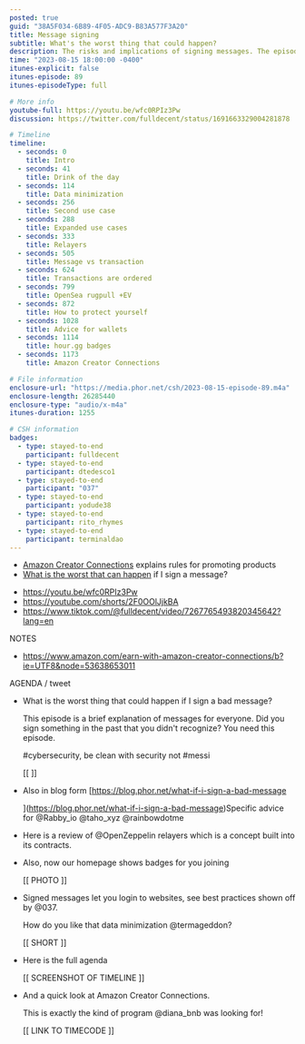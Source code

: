 ```yaml
---
posted: true
guid: "38A5F034-6B89-4F05-ADC9-B83A577F3A20"
title: Message signing
subtitle: What's the worst thing that could happen?
description: The risks and implications of signing messages. The episode aims to educate viewers on the importance of understanding what they sign online and the potential consequences of signing dubious content. Within the discussion, they touch on best practices for secure message signing, showcasing prime examples. Emphasis is given to data minimization practices and how certain programs, like Amazon Creator Connections, align with these principles. The episode also presents specific advice for various platforms and highlights the difference between messages and transactions, elucidating their sequential nature. Safety measures and wallet recommendations are provided to ensure cybersecurity.
time: "2023-08-15 18:00:00 -0400"
itunes-explicit: false
itunes-episode: 89
itunes-episodeType: full

# More info
youtube-full: https://youtu.be/wfc0RPIz3Pw
discussion: https://twitter.com/fulldecent/status/1691663329004281878

# Timeline
timeline:
  - seconds: 0
    title: Intro
  - seconds: 41
    title: Drink of the day
  - seconds: 114
    title: Data minimization
  - seconds: 256
    title: Second use case
  - seconds: 288
    title: Expanded use cases
  - seconds: 333
    title: Relayers
  - seconds: 505
    title: Message vs transaction
  - seconds: 624
    title: Transactions are ordered
  - seconds: 799
    title: OpenSea rugpull +EV
  - seconds: 872
    title: How to protect yourself
  - seconds: 1028
    title: Advice for wallets
  - seconds: 1114
    title: hour.gg badges
  - seconds: 1173
    title: Amazon Creator Connections

# File information
enclosure-url: "https://media.phor.net/csh/2023-08-15-episode-89.m4a"
enclosure-length: 26285440
enclosure-type: "audio/x-m4a"
itunes-duration: 1255

# CSH information
badges:
  - type: stayed-to-end
    participant: fulldecent
  - type: stayed-to-end
    participant: dtedesco1
  - type: stayed-to-end
    participant: "037"
  - type: stayed-to-end
    participant: yodude38
  - type: stayed-to-end
    participant: rito_rhymes
  - type: stayed-to-end
    participant: terminaldao
---
```


- [Amazon Creator Connections](https://www.amazon.com/earn-with-amazon-creator-connections/b?ie=UTF8&node=53638653011) explains rules for promoting products
- [What is the worst that can happen](https://blog.phor.net/what-if-i-sign-a-bad-message) if I sign a message?

<!--end of quick notes-->

- https://youtu.be/wfc0RPIz3Pw
- https://youtube.com/shorts/2F0OOlJjkBA 
- https://www.tiktok.com/@fulldecent/video/7267765493820345642?lang=en 

NOTES

- https://www.amazon.com/earn-with-amazon-creator-connections/b?ie=UTF8&node=53638653011

AGENDA / tweet

- What is the worst thing that could happen if I sign a bad message?

  This episode is a brief explanation of messages for everyone. Did you sign something in the past that you didn't recognize? You need this episode.

  \#cybersecurity, be clean with security not #messi

  [[ ]]

- Also in blog form [https://blog.phor.net/what-if-i-sign-a-bad-message

  ](https://blog.phor.net/what-if-i-sign-a-bad-message)Specific advice for @Rabby_io @taho_xyz @rainbowdotme

- Here is a review of @OpenZeppelin relayers which is a concept built into its contracts.

- Also, now our homepage shows badges for you joining

  [[ PHOTO ]]

- Signed messages let you login to websites, see best practices shown off by @037.

  How do you like that data minimization @termageddon?

  [[ SHORT ]]

- Here is the full agenda

  [[ SCREENSHOT OF TIMELINE  ]]

- And a quick look at Amazon Creator Connections.

  This is exactly the kind of program @diana_bnb was looking for!

  [[ LINK TO TIMECODE ]]
